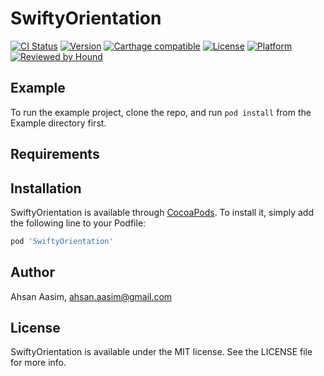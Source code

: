 # SwiftyOrientation

[![CI Status](https://img.shields.io/travis/ahsanaasim/SwiftyOrientation.svg?style=flat)](https://travis-ci.org/ahsanaasim/SwiftyOrientation)
[![Version](https://img.shields.io/cocoapods/v/SwiftyOrientation.svg?style=flat)](https://cocoapods.org/pods/SwiftyOrientation)
[![Carthage compatible](https://img.shields.io/badge/Carthage-compatible-4BC51D.svg?style=flat)](https://github.com/Carthage/Carthage)
[![License](https://img.shields.io/cocoapods/l/SwiftyOrientation.svg?style=flat)](https://cocoapods.org/pods/SwiftyOrientation)
[![Platform](https://img.shields.io/cocoapods/p/SwiftyOrientation.svg?style=flat)](https://cocoapods.org/pods/SwiftyOrientation)
[![Reviewed by Hound](https://img.shields.io/badge/Reviewed_by-Hound-8E64B0.svg)](https://houndci.com)

## Example

To run the example project, clone the repo, and run `pod install` from the Example directory first.

## Requirements

## Installation

SwiftyOrientation is available through [CocoaPods](https://cocoapods.org). To install
it, simply add the following line to your Podfile:

```ruby
pod 'SwiftyOrientation'
```

## Author

Ahsan Aasim, ahsan.aasim@gmail.com

## License

SwiftyOrientation is available under the MIT license. See the LICENSE file for more info.
